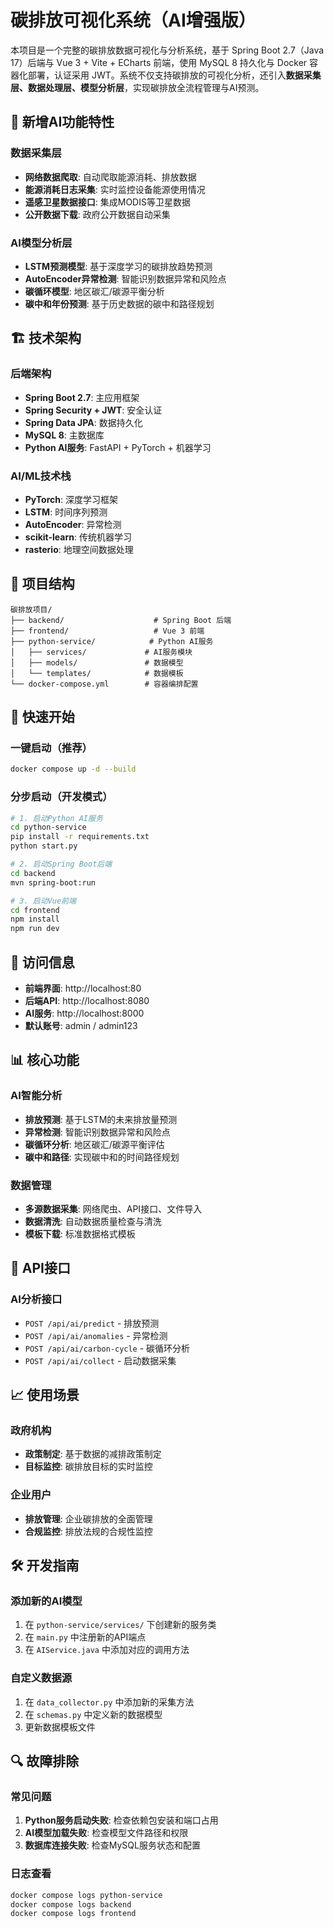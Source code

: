 # 碳排放可视化系统（AI增强版）

本项目是一个完整的碳排放数据可视化与分析系统，基于 Spring Boot 2.7（Java 17）后端与 Vue 3 + Vite + ECharts 前端，使用 MySQL 8 持久化与 Docker 容器化部署，认证采用 JWT。系统不仅支持碳排放的可视化分析，还引入**数据采集层、数据处理层、模型分析层**，实现碳排放全流程管理与AI预测。

## 🚀 新增AI功能特性

### 数据采集层
- **网络数据爬取**: 自动爬取能源消耗、排放数据
- **能源消耗日志采集**: 实时监控设备能源使用情况
- **遥感卫星数据接口**: 集成MODIS等卫星数据
- **公开数据下载**: 政府公开数据自动采集

### AI模型分析层
- **LSTM预测模型**: 基于深度学习的碳排放趋势预测
- **AutoEncoder异常检测**: 智能识别数据异常和风险点
- **碳循环模型**: 地区碳汇/碳源平衡分析
- **碳中和年份预测**: 基于历史数据的碳中和路径规划

## 🏗️ 技术架构

### 后端架构
- **Spring Boot 2.7**: 主应用框架
- **Spring Security + JWT**: 安全认证
- **Spring Data JPA**: 数据持久化
- **MySQL 8**: 主数据库
- **Python AI服务**: FastAPI + PyTorch + 机器学习

### AI/ML技术栈
- **PyTorch**: 深度学习框架
- **LSTM**: 时间序列预测
- **AutoEncoder**: 异常检测
- **scikit-learn**: 传统机器学习
- **rasterio**: 地理空间数据处理

## 📁 项目结构

```
碳排放项目/
├── backend/                    # Spring Boot 后端
├── frontend/                   # Vue 3 前端
├── python-service/            # Python AI服务
│   ├── services/             # AI服务模块
│   ├── models/               # 数据模型
│   └── templates/            # 数据模板
└── docker-compose.yml        # 容器编排配置
```

## 🚀 快速开始

### 一键启动（推荐）
```bash
docker compose up -d --build
```

### 分步启动（开发模式）
```bash
# 1. 启动Python AI服务
cd python-service
pip install -r requirements.txt
python start.py

# 2. 启动Spring Boot后端
cd backend
mvn spring-boot:run

# 3. 启动Vue前端
cd frontend
npm install
npm run dev
```

## 🔐 访问信息

- **前端界面**: http://localhost:80
- **后端API**: http://localhost:8080
- **AI服务**: http://localhost:8000
- **默认账号**: admin / admin123

## 📊 核心功能

### AI智能分析
- **排放预测**: 基于LSTM的未来排放量预测
- **异常检测**: 智能识别数据异常和风险点
- **碳循环分析**: 地区碳汇/碳源平衡评估
- **碳中和路径**: 实现碳中和的时间路径规划

### 数据管理
- **多源数据采集**: 网络爬虫、API接口、文件导入
- **数据清洗**: 自动数据质量检查与清洗
- **模板下载**: 标准数据格式模板

## 🔧 API接口

### AI分析接口
- `POST /api/ai/predict` - 排放预测
- `POST /api/ai/anomalies` - 异常检测
- `POST /api/ai/carbon-cycle` - 碳循环分析
- `POST /api/ai/collect` - 启动数据采集

## 📈 使用场景

### 政府机构
- **政策制定**: 基于数据的减排政策制定
- **目标监控**: 碳排放目标的实时监控

### 企业用户
- **排放管理**: 企业碳排放的全面管理
- **合规监控**: 排放法规的合规性监控

## 🛠️ 开发指南

### 添加新的AI模型
1. 在 `python-service/services/` 下创建新的服务类
2. 在 `main.py` 中注册新的API端点
3. 在 `AIService.java` 中添加对应的调用方法

### 自定义数据源
1. 在 `data_collector.py` 中添加新的采集方法
2. 在 `schemas.py` 中定义新的数据模型
3. 更新数据模板文件

## 🔍 故障排除

### 常见问题
1. **Python服务启动失败**: 检查依赖包安装和端口占用
2. **AI模型加载失败**: 检查模型文件路径和权限
3. **数据库连接失败**: 检查MySQL服务状态和配置

### 日志查看
```bash
docker compose logs python-service
docker compose logs backend
docker compose logs frontend
